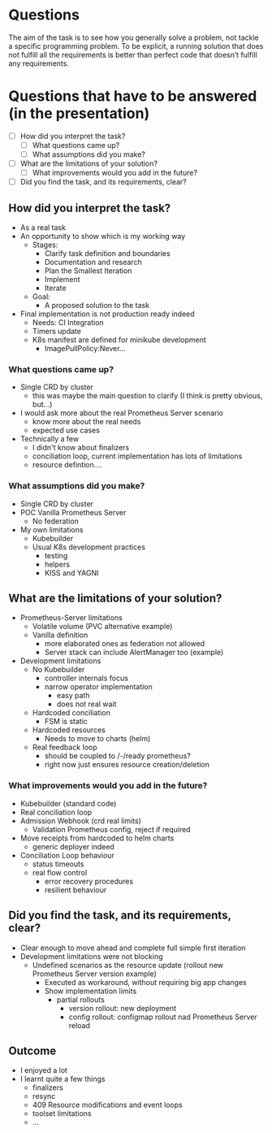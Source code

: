 # Questions
The aim of the task is to see how you generally solve a problem, not tackle a specific programming problem. 
To be explicit, a running solution that does not fulfill all the requirements is better than perfect code that doesn’t fulfill any requirements.

# Questions that have to be answered (in the presentation)
- [ ] How did you interpret the task?
    - [ ] What questions came up?
    - [ ] What assumptions did you make?
- [ ] What are the limitations of your solution?
    - [ ] What improvements would you add in the future?
- [ ] Did you find the task, and its requirements, clear?

## How did you interpret the task?
- As a real task
- An opportunity to show which is my working way
  - Stages:
    - Clarify task definition and boundaries
    - Documentation and research
    - Plan the Smallest Iteration
    - Implement
    - Iterate
  - Goal:
    - A proposed solution to the task
- Final implementation is not production ready indeed
  - Needs: CI Integration
  - Timers update
  - K8s manifest are defined for minikube development
    - ImagePullPolicy:Never...

### What questions came up?
- Single CRD by cluster
  - this was maybe the main question to clarify (I think is pretty obvious, but...)
- I would ask more about the real Prometheus Server scenario
  - know more about the real needs
  - expected use cases
- Technically a few
  - I didn't know about finalizers
  - conciliation loop, current implementation has lots of limitations
  - resource defintion....

### What assumptions did you make?
- Single CRD by cluster
- POC Vanilla Prometheus Server
  - No federation
- My own limitations
  - Kubebuilder
  - Usual K8s development practices
    - testing
    - helpers
    - KISS and YAGNI

## What are the limitations of your solution?
- Prometheus-Server limitations
  - Volatile volume (PVC alternative example)
  - Vanilla definition
    - more elaborated ones as federation not allowed
    - Server stack can include AlertManager too (example)
- Development limitations
  - No Kubebuilder
    - controller internals focus
    - narrow operator implementation
      - easy path
      - does not real wait
  - Hardcoded conciliation
    - FSM is static
  - Hardcoded resources
    - Needs to move to charts (helm)
  - Real feedback loop
    - should be coupled to /-/ready prometheus?
    - right now just ensures resource creation/deletion

### What improvements would you add in the future?
- Kubebuilder (standard code)
- Real conciliation loop
- Admission Webhook (crd real limits)
  - Validation Prometheus config, reject if required
- Move receipts from hardcoded to helm charts
  - generic deployer indeed
- Conciliation Loop behaviour
  - status timeouts
  - real flow control
    - error recovery procedures
    - resilient behaviour
  
## Did you find the task, and its requirements, clear?
- Clear enough to move ahead and complete full simple first iteration
- Development limitations were not blocking
  - Undefined scenarios as the resource update (rollout new Prometheus Server version example)
    - Executed as workaround, without requiring big app changes
    - Show implementation limits
      - partial rollouts
        - version rollout: new deployment
        - config rollout: configmap rollout nad Prometheus Server reload

## Outcome
- I enjoyed a lot
- I learnt quite a few things
  - finalizers
  - resync
  - 409 Resource modifications and event loops
  - toolset limitations
  - ...
